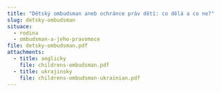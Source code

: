 ```yaml
---
title: "Dětský ombudsman aneb ochránce práv dětí: co dělá a co ne?"
slug: detsky-ombudsman
situace:
  - rodina
  - ombudsman-a-jeho-pravomoce
file: detsky-ombudsman.pdf
attachments:
  - title: anglicky
    file: childrens-ombudsman.pdf
  - title: ukrajinsky
    file: childrens-ombudsman-ukrainian.pdf
---
```

